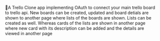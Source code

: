 📌A Trello Clone app implementing OAuth to connect your main trello board to trello api. New boards can be created, updated and board detials are shown to another page where lists of the boards are shown. Lists can be created as well. Whereas cards of the lists are shown in another page where new card with its description can be added and the details are viewed in another page

